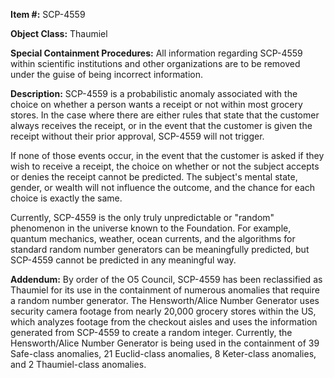   
**Item #:** SCP-4559

**Object Class:** Thaumiel

**Special Containment Procedures:** All information regarding SCP-4559 within scientific institutions and other organizations are to be removed under the guise of being incorrect information.

**Description:** SCP-4559 is a probabilistic anomaly associated with the choice on whether a person wants a receipt or not within most grocery stores. In the case where there are either rules that state that the customer always receives the receipt, or in the event that the customer is given the receipt without their prior approval, SCP-4559 will not trigger.

If none of those events occur, in the event that the customer is asked if they wish to receive a receipt, the choice on whether or not the subject accepts or denies the receipt cannot be predicted. The subject's mental state, gender, or wealth will not influence the outcome, and the chance for each choice is exactly the same.

Currently, SCP-4559 is the only truly unpredictable or "random" phenomenon in the universe known to the Foundation. For example, quantum mechanics, weather, ocean currents, and the algorithms for standard random number generators can be meaningfully predicted, but SCP-4559 cannot be predicted in any meaningful way.

**Addendum:** By order of the O5 Council, SCP-4559 has been reclassified as Thaumiel for its use in the containment of numerous anomalies that require a random number generator. The Hensworth/Alice Number Generator uses security camera footage from nearly 20,000 grocery stores within the US, which analyzes footage from the checkout aisles and uses the information generated from SCP-4559 to create a random integer. Currently, the Hensworth/Alice Number Generator is being used in the containment of 39 Safe-class anomalies, 21 Euclid-class anomalies, 8 Keter-class anomalies, and 2 Thaumiel-class anomalies.